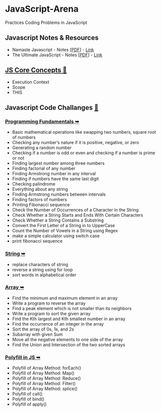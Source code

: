 # JavaScript-Arena

Practices Coding Problems in JavaScript

## Javascript Notes & Resources

- Namaste Javascript - Notes [[PDF](https://github.com/deltanode/JS-Arena/blob/main/js-notes-resources/namaste_javascript/namaste-javascript.pdf)] - [Link](https://alok722.github.io/namaste-javascript-notes/dist/lectures.html)
- The Ultimate JavaScript - Notes [[PDF](https://github.com/deltanode/JS-Arena/blob/main/js-notes-resources/js_overview_notes/JS_Notes_Combined.pdf)] - [Link](https://github.com/deltanode/JS-Arena/tree/main/js-notes-resources/js_overview_notes)

## [JS Core Concepts 🔗](https://github.com/deltanode/JS-Arena/tree/main/js-core-concepts)

- Execution Context
- Scope
- THIS

## Javascript Code Challanges [🔗](https://github.com/deltanode/JS-Arena/tree/main/code-challenges)

### [Programming Fundamentals ➥](/code-challenges/01-programming-fundamentals)

- Basic mathematical operations like swapping two numbers, square root of numbers
- Checking any number’s nature if it is positive, negative, or zero
- Generating a random number
- Checking if a number is odd or even and checking if a number is prime or not
- Finding largest number among three numbers
- Finding factorial of any number
- Finding Armstrong number in any interval
- Finding if numbers have the same last digit
- Checking palindrome
- Everything about any string
- Finding Armstrong numbers between intervals
- Finding factors of numbers
- Printing Fibonacci sequence
- Check the Number of Occurrences of a Character in the String
- Check Whether a String Starts and Ends With Certain Characters
- Check Whether a String Contains a Substring
- Convert the First Letter of a String in to UpperCase
- Count the Number of Vowels in a String using Regex
- make a simple calculator using switch case
- print fibonacci sequence

### [String ➥](/code-challenges/02-string)

- replace characters of string
- reverse a string using for loop
- sort words in alphabetical order

### [Array ➥](/code-challenges/03-array)

- Find the minimum and maximum element in an array
- Write a program to reverse the array
- Find a peak element which is not smaller than its neighbors
- Write a program to sort the given array
- Find the Kth largest and Kth smallest number in an array
- Find the occurrence of an integer in the array
- Sort the array of 0s, 1s, and 2s
- Subarray with given Sum
- Move all the negative elements to one side of the array
- Find the Union and Intersection of the two sorted arrays

### [Polyfill in JS ➥](/code-challenges/04-polyfill)

- Polyfill of Array Method: forEach()
- Polyfill of Array Method: Map()
- Polyfill of Array Method: Reduce()
- Polyfill of Array Method: Filter()
- Polyfill of Array Method: splice()
- Polyfill of call()
- Polyfill of bind()
- Polyfill of apply()
